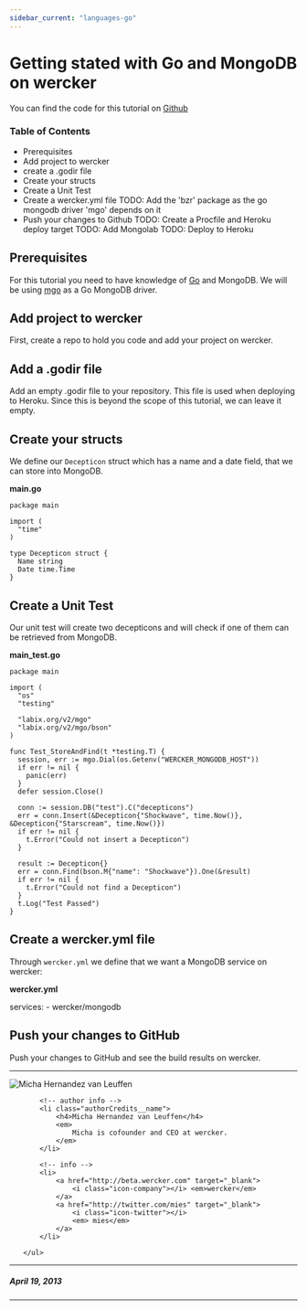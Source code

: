```yaml
---
sidebar_current: "languages-go"
---
```


# Getting stated with Go and MongoDB on wercker
You can find the code for this tutorial on [Github](https://github.com/mies/wercker-golang-mongo)

### Table of Contents
* Prerequisites
* Add project to wercker
* create a .godir file
* Create your structs
* Create a Unit Test
* Create a wercker.yml file
TODO: Add the 'bzr' package as the go mongodb driver 'mgo' depends on it
* Push your changes to Github
TODO: Create a Procfile and Heroku deploy target
TODO: Add Mongolab
TODO: Deploy to Heroku

## Prerequisites
For this tutorial you need to have knowledge of [Go](http://golang.org) and MongoDB.
We will be using [mgo](http://labix.org/mgo) as a Go MongoDB driver.

## Add project to wercker
First, create a repo to hold you code and add your project on wercker.

## Add a .godir file
Add an empty .godir file to your repository. This file is used when deploying to Heroku. Since this is beyond the scope of this tutorial, we can leave it empty.

## Create your structs
We define our `Decepticon` struct which has a name and a date field, that we can store into MongoDB.

**main.go**

    package main

    import (
      "time"
    )

    type Decepticon struct {
      Name string
      Date time.Time
    }


## Create a Unit Test

Our unit test will create two decepticons and will check if one of them can be retrieved from MongoDB.

**main_test.go**


    package main

    import (
      "os"
      "testing"

      "labix.org/v2/mgo"
      "labix.org/v2/mgo/bson"
    )

    func Test_StoreAndFind(t *testing.T) {
      session, err := mgo.Dial(os.Getenv("WERCKER_MONGODB_HOST"))
      if err != nil {
        panic(err)
      }
      defer session.Close()

      conn := session.DB("test").C("decepticons")
      err = conn.Insert(&Decepticon{"Shockwave", time.Now()}, &Decepticon{"Starscream", time.Now()})
      if err != nil {
        t.Error("Could not insert a Decepticon")
      }

      result := Decepticon{}
      err = conn.Find(bson.M{"name": "Shockwave"}).One(&result)
      if err != nil {
        t.Error("Could not find a Decepticon")
      }
      t.Log("Test Passed")
    }



## Create a wercker.yml file

Through `wercker.yml` we define that we want a MongoDB service on wercker:

**wercker.yml**

  services:
    - wercker/mongodb

## Push your changes to GitHub
Push your changes to GitHub and see the build results on wercker.


-------

<div class="authorCredits">
    <span class="profile-picture">
        <img src="https://secure.gravatar.com/avatar/d4b19718f9748779d7cf18c6303dc17f?d=identicon&s=192" alt="Micha Hernandez van Leuffen"/>
    </span>
    <ul class="authorCredits">

        <!-- author info -->
        <li class="authorCredits__name">
            <h4>Micha Hernandez van Leuffen</h4>
            <em>
                Micha is cofounder and CEO at wercker.
            </em>
        </li>

        <!-- info -->
        <li>
            <a href="http://beta.wercker.com" target="_blank">
                <i class="icon-company"></i> <em>wercker</em>
            </a>
            <a href="http://twitter.com/mies" target="_blank">
                <i class="icon-twitter"></i>
                <em> mies</em>
            </a>
        </li>

    </ul>
</div>

-------
##### April 19, 2013
-------
